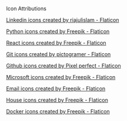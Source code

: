 Icon Attributions

<a href="https://www.flaticon.com/free-icons/linkedin" title="linkedin icons">Linkedin icons created by riajulislam - Flaticon</a>

<a href="https://www.flaticon.com/free-icons/python" title="python icons">Python icons created by Freepik - Flaticon</a>

<a href="https://www.flaticon.com/free-icons/react" title="react icons">React icons created by Freepik - Flaticon</a>

<a href="https://www.flaticon.com/free-icons/git" title="git icons">Git icons created by pictogramer - Flaticon</a>

<a href="https://www.flaticon.com/free-icons/github" title="github icons">Github icons created by Pixel perfect - Flaticon</a>

<a href="https://www.flaticon.com/free-icons/microsoft" title="microsoft icons">Microsoft icons created by Freepik - Flaticon</a>

<a href="https://www.flaticon.com/free-icons/email" title="email icons">Email icons created by Freepik - Flaticon</a>

<a href="https://www.flaticon.com/free-icons/house" title="house icons">House icons created by Freepik - Flaticon</a>

<a href="https://www.flaticon.com/free-icons/docker" title="docker icons">Docker icons created by Freepik - Flaticon</a>